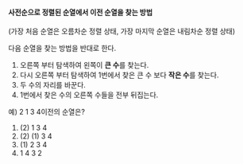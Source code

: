 #### 사전순으로 정렬된 순열에서 이전 순열을 찾는 방법

(가장 처음 순열은 오름차순 정렬 상태, 가장 마지막 순열은 내림차순 정렬 상태)

다음 순열을 찾는 방법을 반대로 한다.

1. 오른쪽 부터 탐색하여 왼쪽이 **큰 수**를 찾는다.
2. 다시 오른쪽 부터 탐색하여 1번에서 찾은 큰 수 보다 **작은 수**를 찾는다.
3. 두 수의 자리를 바꾼다.
4. 1번에서 찾은 수의 오른쪽 수들을 전부 뒤집는다.

예) 2 1 3 4이전의 순열은?

1. (2) 1 3 4
2. (2) (1)  3 4
3. (1) 2 3 4
4. 1 4 3 2

